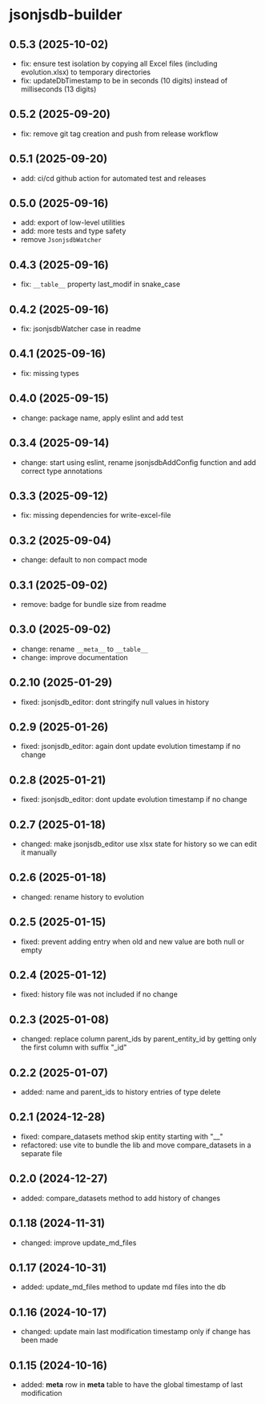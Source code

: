 # jsonjsdb-builder

## 0.5.3 (2025-10-02)

- fix: ensure test isolation by copying all Excel files (including evolution.xlsx) to temporary directories
- fix: updateDbTimestamp to be in seconds (10 digits) instead of milliseconds (13 digits)

## 0.5.2 (2025-09-20)

- fix: remove git tag creation and push from release workflow

## 0.5.1 (2025-09-20)

- add: ci/cd github action for automated test and releases

## 0.5.0 (2025-09-16)

- add: export of low-level utilities
- add: more tests and type safety
- remove `JsonjsdbWatcher`

## 0.4.3 (2025-09-16)

- fix: `__table__` property last_modif in snake_case

## 0.4.2 (2025-09-16)

- fix: jsonjsdbWatcher case in readme

## 0.4.1 (2025-09-16)

- fix: missing types

## 0.4.0 (2025-09-15)

- change: package name, apply eslint and add test

## 0.3.4 (2025-09-14)

- change: start using eslint, rename jsonjsdbAddConfig function and add correct type annotations

## 0.3.3 (2025-09-12)

- fix: missing dependencies for write-excel-file

## 0.3.2 (2025-09-04)

- change: default to non compact mode

## 0.3.1 (2025-09-02)

- remove: badge for bundle size from readme

## 0.3.0 (2025-09-02)

- change: rename `__meta__` to `__table__`
- change: improve documentation

## 0.2.10 (2025-01-29)

- fixed: jsonjsdb_editor: dont stringify null values in history

## 0.2.9 (2025-01-26)

- fixed: jsonjsdb_editor: again dont update evolution timestamp if no change

## 0.2.8 (2025-01-21)

- fixed: jsonjsdb_editor: dont update evolution timestamp if no change

## 0.2.7 (2025-01-18)

- changed: make jsonjsdb_editor use xlsx state for history so we can edit it manually

## 0.2.6 (2025-01-18)

- changed: rename history to evolution

## 0.2.5 (2025-01-15)

- fixed: prevent adding entry when old and new value are both null or empty

## 0.2.4 (2025-01-12)

- fixed: history file was not included if no change

## 0.2.3 (2025-01-08)

- changed: replace column parent_ids by parent_entity_id by getting only the first column with suffix "\_id"

## 0.2.2 (2025-01-07)

- added: name and parent_ids to history entries of type delete

## 0.2.1 (2024-12-28)

- fixed: compare_datasets method skip entity starting with "\_\_"
- refactored: use vite to bundle the lib and move compare_datasets in a separate file

## 0.2.0 (2024-12-27)

- added: compare_datasets method to add history of changes

## 0.1.18 (2024-11-31)

- changed: improve update_md_files

## 0.1.17 (2024-10-31)

- added: update_md_files method to update md files into the db

## 0.1.16 (2024-10-17)

- changed: update main last modification timestamp only if change has been made

## 0.1.15 (2024-10-16)

- added: **meta** row in **meta** table to have the global timestamp of last modification
